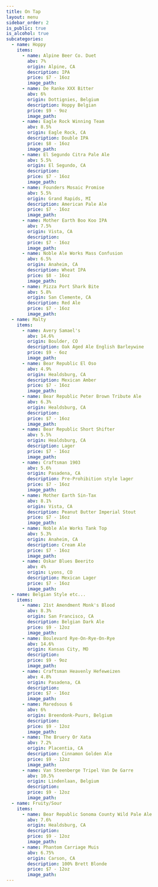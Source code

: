 ```yaml
---
title: On Tap
layout: menu
sidebar_order: 2
is_public: true
is_alcohol: true
subcategories:
  - name: Hoppy
    items:
      - name: Alpine Beer Co. Duet
        abv: 7%
        origin: Alpine, CA
        description: IPA
        price: $7 - 16oz
        image_path:
      - name: De Ranke XXX Bitter
        abv: 6%
        origin: Dottignies, Belgium
        description: Hoppy Belgian
        price: $9 - 9oz
        image_path:
      - name: Eagle Rock Winning Team
        abv: 8.5%
        origin: Eagle Rock, CA
        description: Double IPA
        price: $8 - 16oz
        image_path:
      - name: El Segundo Citra Pale Ale
        abv: 5.5%
        origin: El Segundo, CA
        description:
        price: $7 - 16oz
        image_path:
      - name: Founders Mosaic Promise
        abv: 5.5%
        origin: Grand Rapids, MI
        description: American Pale Ale
        price: $7 - 16oz
        image_path:
      - name: Mother Earth Boo Koo IPA
        abv: 7.5%
        origin: Vista, CA
        description:
        price: $7 - 16oz
        image_path:
      - name: Noble Ale Works Mass Confusion
        abv: 6.5%
        origin: Anaheim, CA
        description: Wheat IPA
        price: $8 - 16oz
        image_path:
      - name: Pizza Port Shark Bite
        abv: 5.8%
        origin: San Clemente, CA
        description: Red Ale
        price: $7 - 16oz
        image_path:
  - name: Malty
    items:
      - name: Avery Samael's
        abv: 14.6%
        origin: Boulder, CO
        description: Oak Aged Ale English Barleywine
        price: $9 - 6oz
        image_path:
      - name: Bear Republic El Oso
        abv: 4.9%
        origin: Healdsburg, CA
        description: Mexican Amber
        price: $7 - 16oz
        image_path:
      - name: Bear Republic Peter Brown Tribute Ale
        abv: 6.3%
        origin: Healdsburg, CA
        description:
        price: $7 - 16oz
        image_path:
      - name: Bear Republic Short Shifter
        abv: 5.5%
        origin: Healdsburg, CA
        description: Lager
        price: $7 - 16oz
        image_path:
      - name: Craftsman 1903
        abv: 5.6%
        origin: Pasadena, CA
        description: Pre-Prohibition style lager
        price: $7 - 16oz
        image_path:
      - name: Mother Earth Sin-Tax
        abv: 8.1%
        origin: Vista, CA
        description: Peanut Butter Imperial Stout
        price: $7 - 16oz
        image_path:
      - name: Noble Ale Works Tank Top
        abv: 5.3%
        origin: Anaheim, CA
        description: Cream Ale
        price: $7 - 16oz
        image_path:
      - name: Oskar Blues Beerito
        abv: 4%
        origin: Lyons, CO
        description: Mexican Lager
        price: $7 - 16oz
        image_path:
  - name: Belgian Style etc...
    items:
      - name: 21st Amendment Monk's Blood
        abv: 8.3%
        origin: San Francisco, CA
        description: Belgian Dark Ale
        price: $9 - 12oz
        image_path:
      - name: Boulevard Rye-On-Rye-On-Rye
        abv: 14.6%
        origin: Kansas City, MO
        description:
        price: $9 - 9oz
        image_path:
      - name: Craftsman Heavenly Hefeweizen
        abv: 4.8%
        origin: Pasadena, CA
        description:
        price: $7 - 16oz
        image_path:
      - name: Maredsous 6
        abv: 6%
        origin: Breendonk-Puurs, Belgium
        description:
        price: $9 - 12oz
        image_path:
      - name: The Bruery Or Xata
        abv: 7.2%
        origin: Placentia, CA
        description: Cinnamon Golden Ale
        price: $9 - 12oz
        image_path:
      - name: Van Steenberge Tripel Van De Garre
        abv: 10.5%
        origin: Lindenlaan, Belgium
        description:
        price: $9 - 12oz
        image_path:
  - name: Fruity/Sour
    items:
      - name: Bear Republic Sonoma County Wild Pale Ale
        abv: 7.6%
        origin: Healdsburg, CA
        description:
        price: $9 - 12oz
        image_path:
      - name: Phantom Carriage Muis
        abv: 6.75%
        origin: Carson, CA
        description: 100% Brett Blonde
        price: $7 - 12oz
        image_path:
---
```

